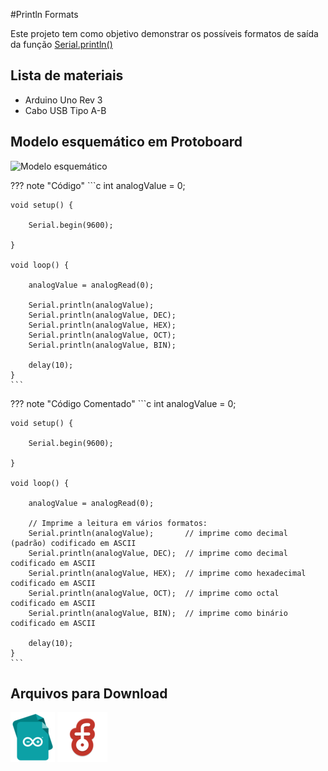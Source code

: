 #Println Formats

Este projeto tem como objetivo demonstrar os possíveis formatos de saída da função [Serial.println()](https://www.arduino.cc/reference/pt/language/functions/communication/serial/println/)

## Lista de materiais

 - Arduino Uno Rev 3
 - Cabo USB Tipo A-B

## Modelo esquemático em Protoboard

![Modelo esquemático](../arq/)

??? note "Código"
    ```c
    int analogValue = 0;    

    void setup() {

        Serial.begin(9600);

    }

    void loop() {
      
        analogValue = analogRead(0);

        Serial.println(analogValue); 
        Serial.println(analogValue, DEC); 
        Serial.println(analogValue, HEX);
        Serial.println(analogValue, OCT); 
        Serial.println(analogValue, BIN);

        delay(10);
    }
    ```

??? note "Código Comentado"
    ```c
    int analogValue = 0;    

    void setup() {

        Serial.begin(9600);

    }

    void loop() {
      
        analogValue = analogRead(0);

        // Imprime a leitura em vários formatos:
        Serial.println(analogValue);       // imprime como decimal (padrão) codificado em ASCII
        Serial.println(analogValue, DEC);  // imprime como decimal codificado em ASCII
        Serial.println(analogValue, HEX);  // imprime como hexadecimal codificado em ASCII
        Serial.println(analogValue, OCT);  // imprime como octal codificado em ASCII
        Serial.println(analogValue, BIN);  // imprime como binário codificado em ASCII

        delay(10);
    }
    ```

## Arquivos para Download

[![Arquivo ino](../arq/ino.png)](../arq/)         [![Arquivo fzz](../arq/fzz.png)](../arq/)